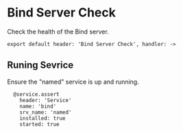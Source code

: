 
# Bind Server Check

Check the health of the Bind server.

    export default header: 'Bind Server Check', handler: ->

## Runing Sevrice

Ensure the "named" service is up and running.

      @service.assert
        header: 'Service'
        name: 'bind'
        srv_name: 'named'
        installed: true
        started: true
